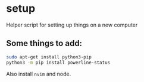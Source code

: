 # setup
Helper script for setting up things on a new computer

## Some things to add:

```bash
sudo apt-get install python3-pip
python3 -m pip install powerline-status
```

Also install `nvim` and node.
